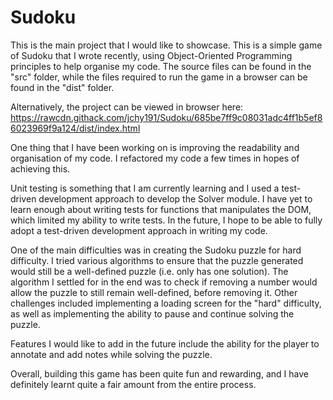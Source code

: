 # Sudoku

This is the main project that I would like to showcase. This is a simple game of Sudoku that I wrote recently, using Object-Oriented Programming principles to help organise my code. The source files can be found in the "src" folder, while the files required to run the game in a browser can be found in the "dist" folder. 

Alternatively, the project can be viewed in browser here: https://rawcdn.githack.com/jchy191/Sudoku/685be7ff9c08031adc4ff1b5ef86023969f9a124/dist/index.html

One thing that I have been working on is improving the readability and organisation of my code. I refactored my code a few times in hopes of achieving this.

Unit testing is something that I am currently learning and I used a test-driven development approach to develop the Solver module. I have yet to learn enough about writing tests for functions that manipulates the DOM, which limited my ability to write tests. In the future, I hope to be able to fully adopt a test-driven development approach in writing my code.

One of the main difficulties was in creating the Sudoku puzzle for hard difficulty. I tried various algorithms to ensure that the puzzle generated would still be a well-defined puzzle (i.e. only has one solution). The algorithm I settled for in the end was to check if removing a number would allow the puzzle to still remain well-defined, before removing it. Other challenges included implementing a loading screen for the "hard" difficulty, as well as implementing the ability to pause and continue solving the puzzle.

Features I would like to add in the future include the ability for the player to annotate and add notes while solving the puzzle.

Overall, building this game has been quite fun and rewarding, and I have definitely learnt quite a fair amount from the entire process.
